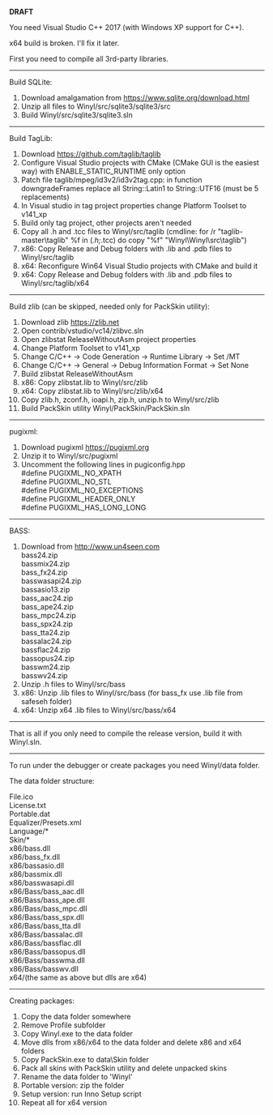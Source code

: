 **DRAFT**

You need Visual Studio C++ 2017 (with Windows XP support for C++).

x64 build is broken. I'll fix it later.

First you need to compile all 3rd-party libraries.

----------
Build SQLite:

1. Download amalgamation from https://www.sqlite.org/download.html
2. Unzip all files to Winyl/src/sqlite3/sqlite3/src
3. Build Winyl/src/sqlite3/sqlite3.sln

----------
Build TagLib:

1. Download https://github.com/taglib/taglib
2. Configure Visual Studio projects with CMake (CMake GUI is the easiest way) with ENABLE_STATIC_RUNTIME only option
3. Patch file taglib/mpeg/id3v2/id3v2tag.cpp: in function downgradeFrames replace all String::Latin1 to String::UTF16 (must be 5 replacements)
4. In Visual studio in tag project properties change Platform Toolset to v141_xp
5. Build only tag project, other projects aren't needed
6. Copy all .h and .tcc files to Winyl/src/taglib (cmdline: for /r "taglib-master\taglib" %f in (*.h;*.tcc) do copy "%f" "Winyl\Winyl\src\taglib")
7. x86: Copy Release and Debug folders with .lib and .pdb files to Winyl/src/taglib
8. x64: Reconfigure Win64 Visual Studio projects with CMake and build it
9. x64: Copy Release and Debug folders with .lib and .pdb files to Winyl/src/taglib/x64

----------
Build zlib (can be skipped, needed only for PackSkin utility):

1. Download zlib https://zlib.net
2. Open contrib/vstudio/vc14/zlibvc.sln
3. Open zlibstat ReleaseWithoutAsm project properties
4. Change Platform Toolset to v141_xp
5. Change C/C++ -> Code Generation -> Runtime Library -> Set /MT
6. Change C/C++ -> General -> Debug Information Format -> Set None
7. Build zlibstat ReleaseWithoutAsm
8. x86: Copy zlibstat.lib to Winyl/src/zlib
9. x64: Copy zlibstat.lib to Winyl/src/zlib/x64
10. Copy zlib.h, zconf.h, ioapi.h, zip.h, unzip.h to Winyl/src/zlib
11. Build PackSkin utility Winyl/PackSkin/PackSkin.sln

----------
pugixml:

1. Download pugixml https://pugixml.org
2. Unzip it to Winyl/src/pugixml
3. Uncomment the following lines in pugiconfig.hpp  
#define PUGIXML_NO_XPATH  
#define PUGIXML_NO_STL  
#define PUGIXML_NO_EXCEPTIONS  
#define PUGIXML_HEADER_ONLY  
#define PUGIXML_HAS_LONG_LONG  

----------
BASS:

1. Download from http://www.un4seen.com  
bass24.zip  
bassmix24.zip  
bass_fx24.zip  
basswasapi24.zip  
bassasio13.zip  
bass_aac24.zip  
bass_ape24.zip  
bass_mpc24.zip  
bass_spx24.zip  
bass_tta24.zip  
bassalac24.zip  
bassflac24.zip  
bassopus24.zip  
basswm24.zip  
basswv24.zip  
2. Unzip .h files to Winyl/src/bass
3. x86: Unzip .lib files to Winyl/src/bass (for bass_fx use .lib file from safeseh folder)
4. x64: Unzip x64 .lib files to Winyl/src/bass/x64

----------
That is all if you only need to compile the release version, build it with Winyl.sln.

----------
To run under the debugger or create packages you need Winyl/data folder.

The data folder structure:

File.ico  
License.txt  
Portable.dat  
Equalizer/Presets.xml  
Language/*  
Skin/*  
x86/bass.dll  
x86/bass_fx.dll  
x86/bassasio.dll  
x86/bassmix.dll  
x86/basswasapi.dll  
x86/Bass/bass_aac.dll  
x86/Bass/bass_ape.dll  
x86/Bass/bass_mpc.dll  
x86/Bass/bass_spx.dll  
x86/Bass/bass_tta.dll  
x86/Bass/bassalac.dll  
x86/Bass/bassflac.dll  
x86/Bass/bassopus.dll  
x86/Bass/basswma.dll  
x86/Bass/basswv.dll  
x64/(the same as above but dlls are x64)  


----------
Creating packages:

1. Copy the data folder somewhere
2. Remove Profile subfolder
3. Copy Winyl.exe to the data folder
4. Move dlls from x86/x64 to the data folder and delete x86 and x64 folders
5. Copy PackSkin.exe to data\Skin folder
6. Pack all skins with PackSkin utility and delete unpacked skins
7. Rename the data folder to 'Winyl'
8. Portable version: zip the folder
9. Setup version: run Inno Setup script
10. Repeat all for x64 version

